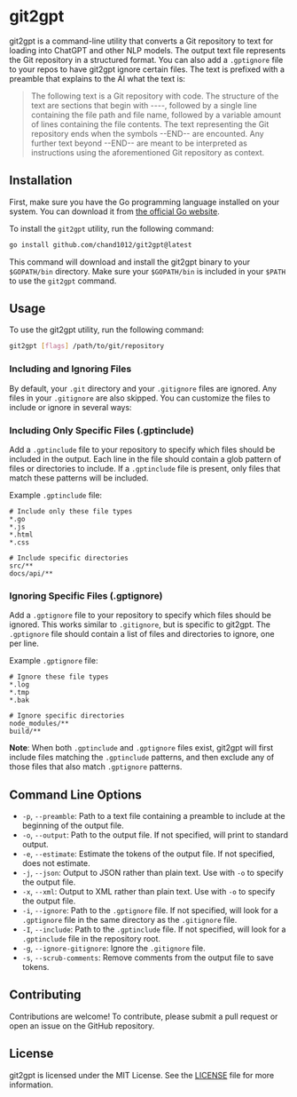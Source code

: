 # git2gpt

git2gpt is a command-line utility that converts a Git repository to text for loading into ChatGPT and other NLP models. The output text file represents the Git repository in a structured format. You can also add a `.gptignore` file to your repos to have git2gpt ignore certain files. The text is prefixed with a preamble that explains to the AI what the text is:

> The following text is a Git repository with code. The structure of the text are sections that begin with ----, followed by a single line containing the file path and file name, followed by a variable amount of lines containing the file contents. The text representing the Git repository ends when the symbols --END-- are encounted. Any further text beyond --END-- are meant to be interpreted as instructions using the aforementioned Git repository as context.

## Installation

First, make sure you have the Go programming language installed on your system. You can download it from [the official Go website](https://golang.org/dl/).

To install the `git2gpt` utility, run the following command:

```bash
go install github.com/chand1012/git2gpt@latest
```

This command will download and install the git2gpt binary to your `$GOPATH/bin` directory. Make sure your `$GOPATH/bin` is included in your `$PATH` to use the `git2gpt` command.

## Usage

To use the git2gpt utility, run the following command:

```bash
git2gpt [flags] /path/to/git/repository
```

### Including and Ignoring Files

By default, your `.git` directory and your `.gitignore` files are ignored. Any files in your `.gitignore` are also skipped. You can customize the files to include or ignore in several ways:

### Including Only Specific Files (.gptinclude)

Add a `.gptinclude` file to your repository to specify which files should be included in the output. Each line in the file should contain a glob pattern of files or directories to include. If a `.gptinclude` file is present, only files that match these patterns will be included.

Example `.gptinclude` file:
```
# Include only these file types
*.go
*.js
*.html
*.css

# Include specific directories
src/**
docs/api/**
```

### Ignoring Specific Files (.gptignore)

Add a `.gptignore` file to your repository to specify which files should be ignored. This works similar to `.gitignore`, but is specific to git2gpt. The `.gptignore` file should contain a list of files and directories to ignore, one per line.

Example `.gptignore` file:
```
# Ignore these file types
*.log
*.tmp
*.bak

# Ignore specific directories
node_modules/**
build/**
```

**Note**: When both `.gptinclude` and `.gptignore` files exist, git2gpt will first include files matching the `.gptinclude` patterns, and then exclude any of those files that also match `.gptignore` patterns.

## Command Line Options

* `-p`,  `--preamble`: Path to a text file containing a preamble to include at the beginning of the output file.
* `-o`,  `--output`: Path to the output file. If not specified, will print to standard output.
* `-e`,  `--estimate`: Estimate the tokens of the output file. If not specified, does not estimate. 
* `-j`,  `--json`: Output to JSON rather than plain text. Use with `-o` to specify the output file.
* `-x`,  `--xml`: Output to XML rather than plain text. Use with `-o` to specify the output file.
* `-i`,  `--ignore`: Path to the `.gptignore` file. If not specified, will look for a `.gptignore` file in the same directory as the `.gitignore` file.
* `-I`,  `--include`: Path to the `.gptinclude` file. If not specified, will look for a `.gptinclude` file in the repository root.
* `-g`,  `--ignore-gitignore`: Ignore the `.gitignore` file.
* `-s`,  `--scrub-comments`: Remove comments from the output file to save tokens.

## Contributing

Contributions are welcome! To contribute, please submit a pull request or open an issue on the GitHub repository.

## License

git2gpt is licensed under the MIT License. See the [LICENSE](LICENSE) file for more information.
